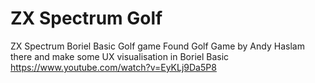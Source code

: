 # ZX Spectrum Golf

ZX Spectrum Boriel Basic Golf game
Found Golf Game by Andy Haslam there and make some UX visualisation in Boriel Basic
https://www.youtube.com/watch?v=EyKLj9Da5P8
